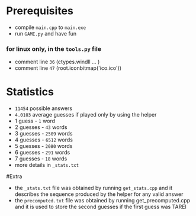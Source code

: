 # Prerequisites
* compile `main.cpp` to `main.exe`
* run `GAME.py` and have fun

### for linux only, in the `tools.py` file 
*    comment line `36` (ctypes.windll ... )
*    comment line `47` (root.iconbitmap('ico.ico'))

# Statistics
* `11454` possible answers
* `4.0103` average guesses if played only by using the helper
* 1 guess - `1` word
* 2 guesses - `43` words
* 3 guesses - `2509` words
* 4 guesses - `6512` words
* 5 guesses - `2080` words
* 6 guesses - `291` words
* 7 guesses - `18` words
* more details in `_stats.txt`

#Extra
* the `_stats.txt` file was obtained by running `get_stats.cpp` and it describes the sequence produced by the helper for any valid answer
* the `precomputed.txt` file was obtained by running get_precomputed.cpp and it is used to store the second guesses if the first guess was TAREI 